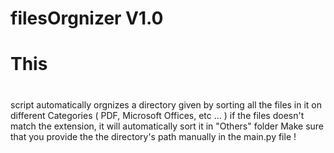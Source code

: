 # filesOrgnizer V1.0
<h1>This<h1></h1> script automatically orgnizes a directory given by sorting all the files in it on different Categories ( PDF, Microsoft Offices, etc ... ) if the files doesn't match the extension, it will automatically sort it in "Others" folder
Make sure that you provide the the directory's path manually in the main.py file !
